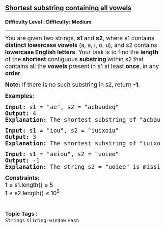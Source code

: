 <h2><a href="https://www.geeksforgeeks.org/problems/shortest-substring-containing-all-vowels/1">Shortest substring containing all vowels</a></h2><h3>Difficulty Level : Difficulty: Medium</h3><hr><div class="problems_problem_content__Xm_eO"><p><span style="font-size: 18.6667px;">You are given two strings, </span><strong style="font-size: 18.6667px;">s1</strong><span style="font-size: 18.6667px;"> and </span><strong style="font-size: 18.6667px;">s2</strong><span style="font-size: 18.6667px;">, where s1 contains </span><strong style="font-size: 18.6667px;">distinct lowercase vowels</strong><span style="font-size: 18.6667px;"> (a, e, i, o, u), and s2 contains </span><strong style="font-size: 18.6667px;">lowercase English letters</strong><span style="font-size: 18.6667px;">. Your task is to find the </span><strong style="font-size: 18.6667px;">length</strong><span style="font-size: 18.6667px;"> of the </span><strong style="font-size: 18.6667px;">shortest</strong><span style="font-size: 18.6667px;"> contiguous </span><strong style="font-size: 18.6667px;">substring </strong><span style="font-size: 18.6667px;">within s2 that contains all the </span><strong style="font-size: 18.6667px;">vowels</strong><span style="font-size: 18.6667px;"> present in s1 at least <strong>once</strong>, in any <strong>order</strong>.</span></p>
<p><span style="font-size: 18.6667px;"><strong>Note:</strong>&nbsp;If there is no such substring in s2, return <strong>-1</strong>.</span></p>
<p><span style="font-size: 14pt;"><strong>Examples:</strong></span></p>
<pre><span style="font-size: 14pt;"><strong>Input: </strong>s1 = "ae", s2 = "acbaudeq"
<strong>Output: </strong>4<strong>
Explanation: </strong>The shortest substring of "acbaudeq" that contains both vowels 'a' and 'e' from s1 = "ae" is "aude", which has length 4.</span></pre>
<pre><span style="font-size: 14pt;"><strong>Input: </strong>s1 = "iou", s2 = "iuixoiu"
<strong>Output: </strong>3<strong>
Explanation: </strong>The shortest substring of "iuixoiu" that contains all vowels 'i', 'o', and 'u' from s1 = "iou" is "oiu", which has length 3.</span></pre>
<pre><span style="font-size: 14pt;"><strong>Input: </strong>s1 = "aeiou", s2 = "uoiee"
<strong>Output: </strong>-1<strong>
Explanation: </strong>The string s2 = "uoiee" is missing the vowel 'a' from s1 = "aeiou", so no substring can contain all required vowels, and the answer is -1.</span></pre>
<p><span style="font-size: 14pt;"><strong style="font-size: 14pt;">Constraints:</strong><br><span style="font-size: 14pt;">1 ≤ s1.length() ≤ 5</span><br><span style="font-size: 18.6667px;">1 ≤ s2.length() ≤ 10<sup>5</sup></span></span></p></div><br><p><span style=font-size:18px><strong>Topic Tags : </strong><br><code>Strings</code>&nbsp;<code>sliding-window</code>&nbsp;<code>Hash</code>&nbsp;